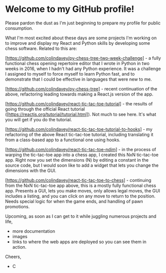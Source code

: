 # Welcome to my GitHub profile!

Please pardon the dust as I'm just beginning to prepare my profile for public consumption. 

What I'm most excited about these days are some projects I'm working on to improve and display my React and Python skills by developing some chess software. Related to this are:

[https://github.com/colindavey/py-chess-tree-two-week-challenge] - a fully functional chess opening repertoire editor that I wrote in Python in two weeks in 2016, when I hadn't had any Python experience. It was a challenge I assigned to myself to force myself to learn Python fast, and to demonstrate that I could be effective in languages that were new to me. 

[https://github.com/colindavey/py-chess-tree] - recent continuation of the above, refactoring leading towards making a React.js version of the app. 

[https://github.com/colindavey/react-tic-tac-toe-tutorial] - the results of going through the official React tutorial ([https://reactjs.org/tutorial/tutorial.html]). Not much to see here. It's what you will get if you do the tutorial. 

[https://github.com/colindavey/react-tic-tac-toe-tutorial-to-hooks] - my refactoring of the above React tic-tac-toe tutorial, including translating it from a class-based app to a functional one using hooks. 

[https://github.com/colindavey/react-tic-tac-toe-ndim] - in the process of warping the tic-tac-toe app into a chess app, I created this NxN tic-tac-toe app. Right now you set the dimensions (N) by editing a constant in the source code, but I would soon like to add a widget that lets you change the dimensions with the GUI. 

[https://github.com/colindavey/react-tic-tac-toe-to-chess] - continuing from the NxN tic-tac-toe app above, this is a mostly fully functional chess app. Presents a GUI, lets you make moves, only allows legal moves, the GUI includes a listing, and you can click on any move to return to the position. Needs special logic for when the game ends, and handling of pawn promotions. 

Upcoming, as soon as I can get to it while juggling numerous projects and life,
* more documentation
* images
* links to where the web apps are deployed so you can see them in action. 

Cheers,
- C

<!--
### Hi there 👋
**colindavey/colindavey** is a ✨ _special_ ✨ repository because its `README.md` (this file) appears on your GitHub profile.

Here are some ideas to get you started:

- 🔭 I’m currently working on ...
- 🌱 I’m currently learning ...
- 👯 I’m looking to collaborate on ...
- 🤔 I’m looking for help with ...
- 💬 Ask me about ...
- 📫 How to reach me: ...
- 😄 Pronouns: ...
- ⚡ Fun fact: ...
-->
